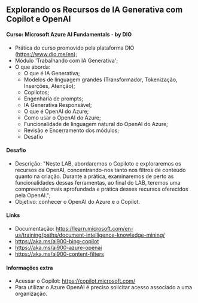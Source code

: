 ## Explorando os Recursos de IA Generativa com Copilot e OpenAI

#### Curso: Microsoft Azure AI Fundamentals - by DIO
- Prática do curso promovido pela plataforma DIO (https://www.dio.me/en);
- Módulo 'Trabalhando com IA Generativa';
- O que aborda:
    * O que é IA Generativa;
    * Modelos de linguagem grandes (Transformador, Tokenização, Inserções, Atenção);
    * Copilotos;
    * Engenharia de prompts;
    * IA Generativa Responsável;
    * O que é OpenAI do Azure;
    * Como usar o OpenAI do Azure;
    * Funcionalidade de linguagem natural do OpenAI do Azure;
    * Revisão e Encerramento dos módulos;
    * Desafio

#### Desafio
- Descrição: "Neste LAB, abordaremos o Copiloto e exploraremos os recursos da OpenAI, concentrando-nos tanto nos filtros de conteúdo quanto na criação. Durante a prática, examinaremos de perto as funcionalidades dessas ferramentas, ao final do LAB, teremos uma compreensão mais aprofundada e prática desses recursos oferecidos pela OpenAI.";
- Objetivo: conhecer o OpenAI do Azure e o Copilot.

#### Links
- Documentação: https://learn.microsoft.com/en-us/training/paths/document-intelligence-knowledge-mining/
- https://aka.ms/ai900-bing-copilot
- https://aka.ms/ai900-azure-openai
- https://aka.ms/ai900-content-filters 

#### Informações extra
- Acessar o Copilot: https://copilot.microsoft.com/
- Para utilizar o Azure OpenAI é preciso solicitar acesso associado a uma organização.